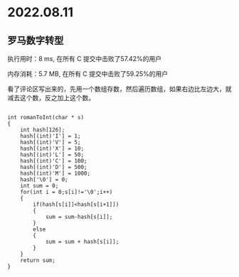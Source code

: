 # 2022.08.11
## 罗马数字转型
执行用时：8 ms, 在所有 C 提交中击败了57.42%的用户

内存消耗：5.7 MB, 在所有 C 提交中击败了59.25%的用户

看了评论区写出来的，先用一个数组存数，然后遍历数组，如果右边比左边大，就减去这个数，反之加上这个数。
```

int romanToInt(char * s)
{
    int hash[126];
    hash[(int)'I'] = 1;
    hash[(int)'V'] = 5;
    hash[(int)'X'] = 10;
    hash[(int)'L'] = 50;
    hash[(int)'C'] = 100;
    hash[(int)'D'] = 500;
    hash[(int)'M'] = 1000;
    hash['\0'] = 0;
    int sum = 0;
    for(int i = 0;s[i]!='\0';i++)
    {
        if(hash[s[i]]<hash[s[i+1]])
        {
            sum = sum-hash[s[i]];
        }
        else
        {
            sum = sum + hash[s[i]];
        }
    }
    return sum;
}
```
